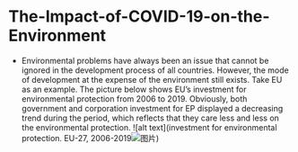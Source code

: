 # The-Impact-of-COVID-19-on-the-Environment
* Environmental problems have always been an issue that cannot be ignored in the development process of all countries. However, the mode of development at the expense of the environment still exists. Take EU as an example. The picture below shows EU’s investment for environmental protection from 2006 to 2019. Obviously, both government and corporation investment for EP displayed a decreasing trend during the period, which reflects that they care less and less on the environmental protection.
![alt text](investment for environmental protection. EU-27, 2006-2019![图片](https://user-images.githubusercontent.com/71619071/147711179-204ed1dd-3fc5-45a6-8f4b-568b1a4fd29c.png))
###### 
